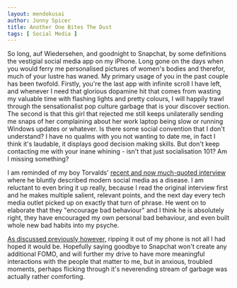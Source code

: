 ```yaml
---
layout: mendokusai
author: Jonny Spicer
title: Another One Bites The Dust
tags: [ Social Media ]
---
```

So long, auf Wiedersehen, and goodnight to Snapchat, by some definitions the
vestigial social media app on my iPhone. Long gone on the days when you would
ferry me personalised pictures of women's bodies and therefor, much of your
lustre has waned. My primary usage of you in the past couple has been twofold.
Firstly, you're the last app with infinite scroll I have left, and whenever I
need that glorious dopamine hit that comes from wasting my valuable time with
flashing lights and pretty colours, I will happily trawl through the sensationalist
pop culture garbage that is your discover section. The second is that this girl
that rejected me still keeps unilaterally sending me snaps of her complaining about
her work laptop being slow or running Windows updates or whatever. Is there some
social convention that I don't understand? I have no qualms with you not wanting
to date me, in fact I think it's laudable, it displays good decision making skills.
But don't keep contacting me with your inane whining - isn't that just socialisation 101?
Am I missing something?

I am reminded of my boy Torvalds' [recent and now much-quoted interview](https://www.linuxjournal.com/content/25-years-later-interview-linus-torvalds) where he bluntly described modern social media as a disease. I am
reluctant to even bring it up really, because I read the original interview first
and he makes multiple salient, relevant points, and the next day every tech media
outlet picked up on exactly that turn of phrase. He went on to elaborate that
they "encourage bad behaviour" and I think he is absolutely right, they have
encouraged my own personal bad behaviour, and even built whole new bad habits
into my psyche.

[As discussed previously however,](/mendokusai/2018/11/21/missing-social-media)
ripping it out of my phone is not all I had hoped it would be. Hopefully saying
goodbye to Snapchat won't create any additional FOMO, and will further my
drive to have more meaningful interactions with the people that matter to me, but
in anxious, troubled moments, perhaps flicking through it's neverending stream
of garbage was actually rather comforting.
